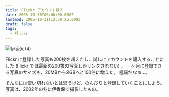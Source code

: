 ```yaml
---
title: Flickr アカウント購入
date: 2005-10-30T00:00:00.000Z
lastmod: 2005-10-31T12:39:25.000Z
draft: false
tags:
  - Flickr
---
```


![伊香保 (4)](@/assets/flickr/57494361.jpg "伊香保 (4)")

Flickr に登録した写真も200枚を超えたし、試しにアカウントを購入することにした (Flickr では最新の200枚の写真しかリンクされない) 。 一ヶ月に登録できる写真のサイズも、20MBから2GBへと100倍に増えた。 極端だなぁ…。

そんなには使い切れないとは思うけど、のんびりと登録していくことにしよう。 写真は、2002年の冬に伊香保で撮影したもの。
